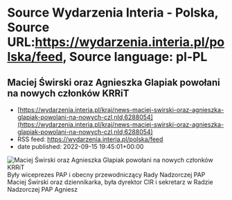 # Source Wydarzenia Interia - Polska, Source URL:https://wydarzenia.interia.pl/polska/feed, Source language: pl-PL

## Maciej Świrski oraz Agnieszka Glapiak powołani na nowych członków KRRiT
 - [https://wydarzenia.interia.pl/kraj/news-maciej-swirski-oraz-agnieszka-glapiak-powolani-na-nowych-czl,nId,6288054](https://wydarzenia.interia.pl/kraj/news-maciej-swirski-oraz-agnieszka-glapiak-powolani-na-nowych-czl,nId,6288054)
 - RSS feed: https://wydarzenia.interia.pl/polska/feed
 - date published: 2022-09-15 19:45:01+00:00

<p><a href="https://wydarzenia.interia.pl/kraj/news-maciej-swirski-oraz-agnieszka-glapiak-powolani-na-nowych-czl,nId,6288054"><img align="left" alt="Maciej Świrski oraz Agnieszka Glapiak powołani na nowych członków KRRiT" src="https://i.iplsc.com/maciej-swirski-oraz-agnieszka-glapiak-powolani-na-nowych-czl/000G2PE19FG1RSNU-C321.jpg" /></a>Były wiceprezes PAP i obecny przewodniczący Rady Nadzorczej PAP Maciej Świrski oraz dziennikarka, była dyrektor CIR i sekretarz w Radzie Nadzorczej PAP Agniesz
